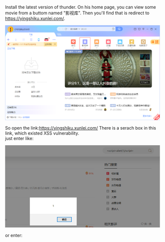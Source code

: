 Install the latest version of thunder. On his home page, you can view some movie from a buttom named "影视库". Then you'll find that is redirect to https://yingshiku.xunlei.com/.   

![avatar](/pictures/home.png)  

So open the link:https://yingshiku.xunlei.com/ 
There is a serach box in this link, which existed XSS vulnerability.  
just enter like: <script>alert(1)</script>  

![avatar](/pictures/1.png)  

or enter: <script>window.location="http://www.baidu.com"</script>  OR   <script>alert(document.cookie)/script>
![avatar](/pictures/cookie.png)  
